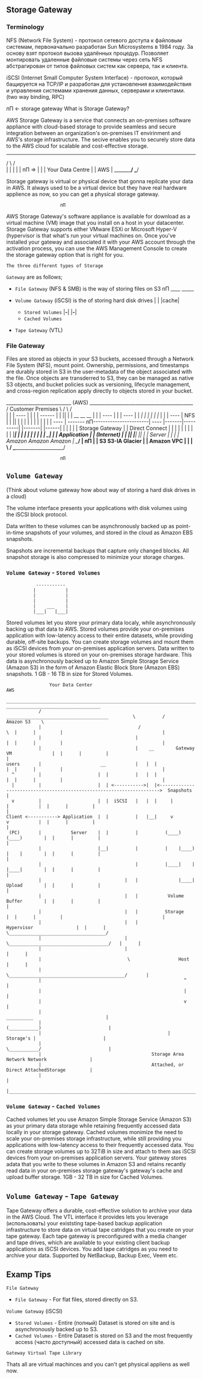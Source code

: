 ## Storage Gateway

### Terminology

NFS (Network File System) - протокол сетевого доступа к файловым системам,
первоначально разработан Sun Microsystems в 1984 году. За основу взят протокол
вызова удалённых процедур. Позволяет монтировать удаленные файловые системы через cеть NFS абстрагирован от типов файловых систем как сервера, так и клиента.

iSCSI (Internet Small Computer System Interface) - протокол, который бащируется на TCP/IP и разработан для установления взаимодействия и управления системами хранения данных, серверами и клиентами. (two way binding, RPC)

пП  <- storage gateway
What is Storage Gateway?

AWS Storage Gateway is a service that connects an
on-premises software appliance with cloud-based storage
to provide seamless and secure integration between an
organization's on-premises IT envirinment and AWS's storage
infrastructure. The secive enables you to securely store data
to the AWS cloud for scalable and cost-effective storage.

  _______________            __________
 /                \         /           \
|                  |       |             |
|                  пП  =>  |             |
| Your Data Centre |       |     AWS     |
 \_________________/        \___________/

Storage gateway is virtual or physical device that gonna 
repilcate your data in AWS. It always used to be a virtual device but they have real hardware applience as now, so you can get a physical storage gateway.

                        пП 
AWS Storage Gateway's software appliance is available for download as a virtual machine (VM) image that you install on a host in your datacenter. Storage Gateway supports either VMware ESXi or Microsoft Hyper-V (hypervisor is that what's run your virtual machines on. Once you've installed your gateway and associated it with your AWS account through the activation process, you can use the AWS Management Console to create the storage gateway option that is right for you.

`The three different types of Storage`

`Gateway` are as follows;

 - `File Gateway` (NFS & SMB) is the way of storing files on S3    пП
                                                                 ____     _____ 
 - `Volume Gateway` (iSCSI) is the of storing hard disk drives  |     |  |cache|
    - `Stored Volumes`                                          |__-__|  |__-__|
    - `Cached Volumes`

-  `Tape Gateway` (VTL)


### File Gateway
Files are stored as objects in your S3 buckets, accessed through a Network
File System (NFS), mount point. Ownership, permissions, and timestamps
are durably stored in S3 in the user-metadata of the object associated with the file. Once objects are transderred to S3, they can be managed as native S3 objects, and bucket policies suck as versioning, lifecycle management, and cross-region replication apply directly to objects stored in your bucket.

   ___________________________                                              (AWS) ___________________________________________
 / Customer Premises           \               /                 \        /                                                  \
|                               |             |       ----        |       |                                                   |
|    ------                     |             |        ||         |       |             __             __            __       |
|   | ---- |                    |             |       ----        |       |           _|  |_         _|  |_        _|  |_     |
|   | ---- |      NFS           |             |        ||         |       |          |      |       |      |      |      |    |
|   | ---- | ------- пП-----------------------|       ----        |-------|----------|      |-------|      |------|      |    |
|   |      |   Storage Gateway  |             |   Direct Connect  |       |          |      |       |      |      |      |    |
|   |______|                    |             |                   |       |          |_    _|       |_    _|      |_    _|    |
|  Application                  |             |    (Internet)     |       |            |__|           |__|          |__|      |
|    Server                     |             |                   |       |           Amazon         Amazon        Amazon     |
 \______________________________/             |        пП         |       |             S3            S3-IA        Glacier    |
                                              |     Amazon VPC    |       |                                                   |
                                               \                  /        \_________________________________________________/

                        пП
## `Volume Gateway` 
(Think about volume gateway how about way of storing a hard disk drives in a cloud)

The volume interface presents your applications with disk volumes using the iSCSI block protocol.

Data written to these volumes can be asynchronously backed up as point-in-time snapshots of your volumes, and stored in the cloud as Amazon EBS snapshots.

Snapshots are incremental backups that capture only changed blocks. 
All snapshot storage is also compressed to minimize your storage charges.

### `Volume Gateway` - `Stored Volumes`
               -----------
              |           |
              |           |
              |           |
              |    ___    |
              |___|   |___|

Stored volumes let you store your primary data localy, while asynchronously
backing up that data to AWS. Stored volumes provide your on-premises
application with low-latency access to their entire datasets, while providing
durable, off-site backups. You can create storage volumes and mount them 
as iSCSI devices from your on-premises application servers. Data written to your
stored volumes is stored on your on-premises storage hardware. This
data is asynchronously backed up to Amazon Simple Storage Service
(Amazon S3) in the form of Amazon Elastic Block Store (Amazon EBS) snapshots.
1 GB - 16 TB in size for Stored Volumes.

                    Your Data Center                                                                              AWS
                  ___________________________________________________________________________________             ___________________________________
                /                                     ______________________________________         \          /                       Amazon S3    \
                |                                    /                                      \  |      |         |                                     |
                |                                   |                                       |  |      |         |                                     |
                |                                   |    __        Gateway VM               |  |      |         |                                     |
    users       |                      __           |   |  |                                |  |      |         |                                     |
      ^         |                     |  |          |   |  |                                |  |      |         |                                     |
      |         |                     |  | <----------->|  |<---------------------------------------------------------------------->  Snapshots       |
      v         |                     |  |  iSCSI   |   |  |     |              |           |  |      |         |                                     |
    Client <-----------> Application  |  |          |   |__|     v              v           |  |      |         |                                     |
     (PC)       |           Server    |  |          |          (____)         (____)        |  |      |         |                                     |
                |                     |__|          |          |    |____)    |    |        |  |      |         |                                     |
                |                                   |          |____|    |    |____|        |  |      |         |                                     |
                |                               |   |               |____|    Upload        |  |      |         |                                     |
                |                               |   |           Volume        Buffer        |  |      |         |                                     |
                |                               |   |          Storage                      |  |      |         |                                     |
                |                               |   |             Hypervisor                |  |      |          \____________________________________/
                |                               |    \_____________________________________/   |      |
                |                               |                                              |      |
                |                                \                  Host                       |      |
                |                                 \___________________________________________/       |
                |                                                     ^                               |
                |                                                     |                               |
                |                                                     v                               |
                |                                                __________                           |
                |                                               (___________)                         |
                |                                               | Storage's |                         |
                |                                               \___________/                         |
                |                                         Storage Area Network Network                |
                |                                         Attached, or Direct AttachedStorage         |
                |                                                                                     |
                |_____________________________________________________________________________________|


###  `Volume Gateway` - `Cached Volumes`

Cached volumes let you use Amazon Simple Storage Service (Amazon S3)
as your primary data storage while retaining frequently accessed data locally in your storage gateway. Cached volumes monimize the need to scale
your on-premises storage infrastructure, while still providing you applications with low-latency access to their frequently accessed data. You
can create storage volumes up to 32TiB in size and attach to them aas iSCSI devices from your on-premises application servers. Your 
gateway stores adata that you write to these volumes in Amazon S3 and retains recantly read data in your on-premises storage gateway's gateway's cache and upload
buffer storage. 1GB - 32 TB in size for Cached Volumes.


## `Volume Gateway` - `Tape Gateway`

Tape Gateway offers a durable, cost-effective solution to archive your data in the AWS Cloud. The VTL interface it provides lets you leverage (использовать) your
existsting tape-based backup application infrastructure to store data on virtual tape catridges that you create on your tape gateway. Each tape gateway is preconfigured with a media
changer and tape drives, which are available to your existing client backup applications as iSCSI devices. You add tape catridges as you need to archive your data.
Supported by NetBackup, Backup Exec, Veem etc.

Examp Tips
----------------------

`File Gateway`
  - `File Gateway` - For flat files, stored directly on S3.

`Volume Gateway` (iSCSI)
  - `Stored Volumes` - Entire (полный) Dataset is stored on site and is asynchronously backed up to S3.
  - `Cached Volumes` - Entire Dataset is stored on S3 and the most frequently  access (часто доступный) accessed data is cached on site.

`Gateway Virtual Tape Library`

Thats all are virtual machinces and you can't get physical appliens as well now.